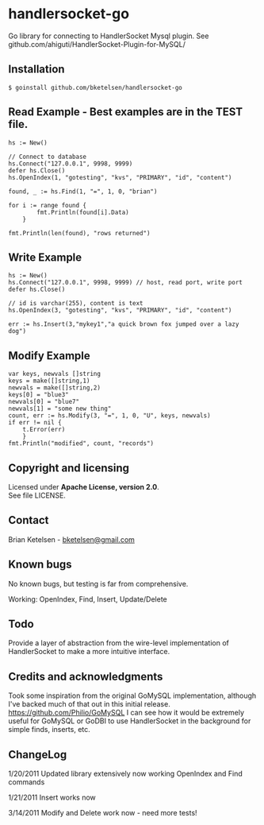 handlersocket-go
================

Go library for connecting to HandlerSocket Mysql plugin.  See github.com/ahiguti/HandlerSocket-Plugin-for-MySQL/


## Installation

	$ goinstall github.com/bketelsen/handlersocket-go


## Read Example  - Best examples are in the TEST file.

	hs := New()

	// Connect to database
	hs.Connect("127.0.0.1", 9998, 9999)
	defer hs.Close()
	hs.OpenIndex(1, "gotesting", "kvs", "PRIMARY", "id", "content")

	found, _ := hs.Find(1, "=", 1, 0, "brian")

	for i := range found {
			fmt.Println(found[i].Data) 
		}

	fmt.Println(len(found), "rows returned")


## Write Example

	hs := New()
	hs.Connect("127.0.0.1", 9998, 9999) // host, read port, write port
	defer hs.Close()

	// id is varchar(255), content is text
	hs.OpenIndex(3, "gotesting", "kvs", "PRIMARY", "id", "content")

	err := hs.Insert(3,"mykey1","a quick brown fox jumped over a lazy dog")


## Modify Example

	var keys, newvals []string
	keys = make([]string,1)
	newvals = make([]string,2)
	keys[0] = "blue3"
	newvals[0] = "blue7"
	newvals[1] = "some new thing"
	count, err := hs.Modify(3, "=", 1, 0, "U", keys, newvals)
	if err != nil {
		t.Error(err)
		}
	fmt.Println("modified", count, "records")




## Copyright and licensing

Licensed under **Apache License, version 2.0**.  
See file LICENSE.


## Contact

Brian Ketelsen - bketelsen@gmail.com

## Known bugs

No known bugs, but testing is far from comprehensive.

Working:  OpenIndex, Find, Insert,  Update/Delete


## Todo

Provide a layer of abstraction from the wire-level implementation of HandlerSocket to make a more intuitive interface.




## Credits and acknowledgments


Took some inspiration from the original GoMySQL implementation, although I've backed much of that out in this initial release.
https://github.com/Philio/GoMySQL
I can see how it would be extremely useful for GoMySQL or GoDBI to use HandlerSocket in the background for simple finds, inserts, etc.


## ChangeLog

1/20/2011
	Updated library extensively
	now working OpenIndex and Find commands
	
1/21/2011
	Insert works now
	
3/14/2011
	Modify and Delete work now - need more tests!


